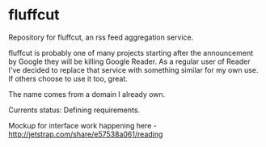 fluffcut
========

Repository for fluffcut, an rss feed aggregation service.

fluffcut is probably one of many projects starting after the announcement by
Google they will be killing Google Reader. As a regular user of Reader
I've decided to replace that service with something similar for my
own use. If others choose to use it too, great. 

The name comes from a domain I already own.

Currents status: Defining requirements.

Mockup for interface work happening here -
http://jetstrap.com/share/e57538a061/reading

